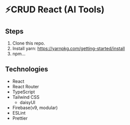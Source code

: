 # ⚡CRUD React (AI Tools)

## Steps
1. Clone this repo.
2. Install yarn: https://yarnpkg.com/getting-started/install
3. npm...

## Technologies
- React
- React Router
- TypeScript
- Tailwind CSS
  - daisyUI
- Firebase(v9, modular)
- ESLint
- Prettier

